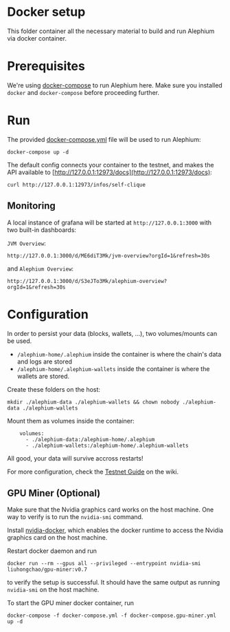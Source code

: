 Docker setup
====

This folder container all the necessary material to build and run Alephium via docker container.

# Prerequisites

We're using [docker-compose](https://docs.docker.com/compose/) to run Alephium here.
Make sure you installed `docker` and `docker-compose` before proceeding further.

# Run

The provided [docker-compose.yml](./docker-compose.yml) file will be used to run Alephium:

```
docker-compose up -d
```

The default config connects your container to the testnet, and makes the API available to [http://127.0.0.1:12973/docs](http://127.0.0.1:12973/docs):

```
curl http://127.0.0.1:12973/infos/self-clique
```

## Monitoring

A local instance of grafana will be started at `http://127.0.0.1:3000` with two built-in dashboards:

`JVM Overview`:

```
http://127.0.0.1:3000/d/ME6diT3Mk/jvm-overview?orgId=1&refresh=30s
```

and `Alephium Overview`:
```
http://127.0.0.1:3000/d/S3eJTo3Mk/alephium-overview?orgId=1&refresh=30s
```

# Configuration

In order to persist your data (blocks, wallets, ...), two volumes/mounts can be used.

- `/alephium-home/.alephium` inside the container is where the chain's data and logs are stored
- `/alephium-home/.alephium-wallets` inside the container is where the wallets are stored.

Create these folders on the host:

```
mkdir ./alephium-data ./alephium-wallets && chown nobody ./alephium-data ./alephium-wallets
```

Mount them as volumes inside the container:

```
    volumes:
      - ./alephium-data:/alephium-home/.alephium
      - ./alephium-wallets:/alephium-home/.alephium-wallets
```

All good, your data will survive accross restarts!

For more configuration, check the [Testnet Guide](https://github.com/alephium/alephium/wiki/Testnet-Guide) on the wiki.

## GPU Miner (Optional)

Make sure that the Nvidia graphics card works on the host machine. One way to verify is to run
the `nvidia-smi` command.

Install [nvidia-docker](https://docs.nvidia.com/datacenter/cloud-native/container-toolkit/install-guide.html#docker),
which enables the docker runtime to access the Nvidia graphics card on the host machine.

Restart docker daemon and run
```
docker run --rm --gpus all --privileged --entrypoint nvidia-smi liuhongchao/gpu-miner:v0.7
```
to verify the setup is successful. It should have the same output as running `nvidia-smi` on the host machine.

To start the GPU miner docker container, run
```
docker-compose -f docker-compose.yml -f docker-compose.gpu-miner.yml up -d
```
